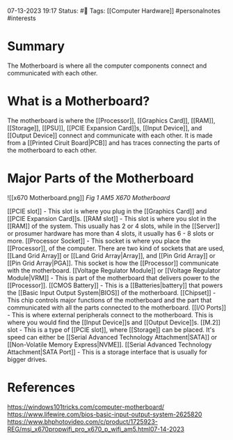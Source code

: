 07-13-2023 19:17
Status: #📄 
Tags: [[Computer Hardware]] #personalnotes #interests 

# Summary 
The Motherboard is where all the computer components connect and communicated with each other.

# What is a Motherboard? 
The motherboard is where the [[Processor]], [[Graphics Card]], [[RAM]], [[Storage]], [[PSU]], [[PCIE Expansion Card]]s, [[Input Device]], and [[Output Device]] connect and communicate with each other. It is made from a [[Printed Ciruit Board|PCB]] and has traces connecting the parts of the motherboard to each other. 

# Major Parts of the Motherboard
![[x670 Motherboard.png]] *Fig 1 AM5 X670 Motherboard*

[[PCIE slot]] - This slot is where you plug in the [[Graphics Card]] and [[PCIE Expansion Card]]s.
[[RAM slot]] - This slot is where you slot in the [[RAM]] of the system. This usually has 2 or 4 slots, while in the [[Server]] or prosumer hardware has more than 4 slots, it usually has 6 - 8 slots or more. 
[[Processor Socket]] - This socket is where you place the [[Processor]], of the computer. There are two kind of sockets that are used, [[Land Grid Array]] or [[Land Grid Array|Array]], and [[Pin Grid Array]] or [[Pin Grid Array|PGA]]. This socket is how the [[Processor]] communicate with the motherboard.
[[Voltage Regulator Module]] or [[Voltage Regulator Module|VRM]] - This is part of the motherboard that delivers power to the [[Processor]]. 
[[CMOS Battery]] - This is a [[Batteries|battery]] that powers the [[Basic  Input Output System|BIOS]] of the motherboard. 
[[Chipset]] - This chip controls major functions of the motherboard and the part that communicated with all the parts connected to the motherboard. 
[[I/O Ports]] - This is where external peripherals connect to the motherboard. This is where you would find the [[Input Device]]s and [[Output Device]]s.
[[M.2]] slot - This is a type of [[PCIE slot]], where [[Storage]] can be placed. It's speed can either be [[Serial Advanced Technology Attachment|SATA]] or [[Non-Volatile Memory Express|NVME]].
[[Serial Advanced Technology Attachment|SATA Port]] - This is a storage interface that is usually for bigger drives.


# References
https://windows101tricks.com/computer-motherboard/
https://www.lifewire.com/bios-basic-input-output-system-2625820
https://www.bhphotovideo.com/c/product/1725923-REG/msi_x670propwifi_pro_x670_p_wifi_am5.html07-14-2023

